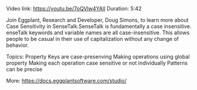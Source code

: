 Video link: https://youtu.be/7oQVlw4YAlI Duration: 5:42

Join Eggplant, Research and Developer, Doug Simons, to learn more about Case Sensitivity in SenseTalk.SenseTalk is fundamentally a case insensitive. enseTalk keywords and variable names are all case-insensitive. This allows people to be casual in their use of capitalization without any change of behavior.

Topics:
Property Keys are case-presenving
Making operations using global property
Making each operation case sensitive or not individually
Patterns can be precise

More: https://docs.eggplantsoftware.com/studio/